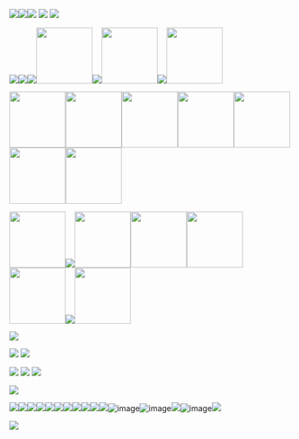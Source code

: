 ![](https://64.media.tumblr.com/a59be191cf0b5b3aca6e399cc732fc67/a90b3577a3e0f9a6-82/s75x75_c1/94ae1e7c83147ffcbdc3030e8385dc7a1b8e338a.gifv)<img src="https://i.ibb.co/n89kPmQ/1448414y3purlpoq8-2.png"/>![](https://64.media.tumblr.com/6903702d8cdb015369d3090b2f4478d8/721bd8f968d232a6-e7/s250x400/8e6f9303355e5d4be08d37b8ce97c500f28736db.gifv)  ![](https://64.media.tumblr.com/5ab9c24c40477a0f2f7d299b75c5bcc2/5236571abd779e3a-26/s250x400/f9bcb98b6ba1b1ad6ac68d81d300939be7a2ae19.gifv) ![](https://64.media.tumblr.com/a9306c9d26c0eae3b3be3f8012947354/tumblr_py2xsrrqF51xlx2ufo1_250.gifv)

![](https://64.media.tumblr.com/34530cdec32ed589c37218de6380eab8/2ab9cf95500e4db9-58/s100x200/e262ef696a714b6215eb7581c8fdca82c6b66e63.pnj)![](https://64.media.tumblr.com/06bf8585dccd7a074bf609f18f83ad5f/2ab9cf95500e4db9-82/s100x200/a88efb13691cee5d8167172759c983e1fdf4c783.pnj)![](https://64.media.tumblr.com/601f4b12f23385428bdd85612744f169/2ab9cf95500e4db9-62/s100x200/fc9eebd81331d9c065a74adf1e945f7586854605.pnj)<img src="https://i.ibb.co/qC3n6PB/Untitled-Project2-ezgif-4.png" width="100"/>![](https://64.media.tumblr.com/4104d3f9948477c66c34256cf8e4d3e7/ce369a681d94668b-f8/s100x200/be191cd64cf475fda64b5db336e51c2cde3f20f7.pnj)<img src="https://i.ibb.co/gFx2T57/Untitled-Project2-ezgif-5.png" width="100"/>![](https://64.media.tumblr.com/5f940fc85fd910e7974c19c776e17e24/2ab9cf95500e4db9-5b/s100x200/2a27e559a99f8c22d0cc1a66d4f22dbcab8f3b9b.pnj)<img src="https://i.ibb.co/JCb32jf/Untitled-Project2-ezgif-1.png" width="100"/>

<img src="https://i.ibb.co/TtKykgD/Untitled-Project2-ezgif-1.png" width="100"/><img src="https://i.ibb.co/pfphpRM/Untitled-Project2-ezgif.png" width="100"/><img src="https://i.ibb.co/stYW7x6/Untitled-Project2-ezgif-2.png" width="100"/><img src="https://i.ibb.co/g9PYH9d/Untitled-Project2-ezgif-1.png" width="100"/><img src="https://i.ibb.co/LRywQJZ/Untitled-Project2-ezgif-2.png" width="100"/><img src="https://i.ibb.co/z4tFytw/Untitled-Project2-ezgif-3.png" width="100"/><img src="https://i.ibb.co/N3NWg9P/Untitled-Project2-ezgif-2.png" width="100"/>

<img src="https://i.ibb.co/mD56dBf/Untitled-Project2-ezgif-1.png" width="100"/>![](https://64.media.tumblr.com/aeae60da8d82e6fce9f7200c4b19cbc5/2ab9cf95500e4db9-c5/s100x200/c18d178cf62047452afb2d69e3804999af771942.pnj)<img src="https://i.ibb.co/B4vHz86/Untitled-Project2-ezgif-3.png" width="100"/><img src="https://i.ibb.co/nMyWTGW/Untitled-Project2-ezgif-5.png" width="100"/><img src="https://i.ibb.co/VHc2ybT/Untitled-Project2-ezgif-6.png" width="100"/><img src="https://i.ibb.co/6F4rXy2/Untitled-Project2-ezgif-4.png" width="100"/>![](https://64.media.tumblr.com/949e0b0e600537615ff7925eb6cdbabf/af87d41c3d5756f2-bc/s100x200/01bdffffc5d3b98fc83a337744f1565742619d03.pnj)<img src="https://i.ibb.co/WcpGVbj/Untitled-Project2-ezgif.png" width="100"/>










![](https://blinkies.cafe/b/display/0269-sickashell.gif)

 ![](https://64.media.tumblr.com/e02ba6eb8d2cd35691172129de5ed895/1a375e04625d595d-d2/s500x750/cbef04562ce805e42f6cf6a3fe954205c360aa27.gifv) ![](https://64.media.tumblr.com/92c60ce673082df6c93f73f8d2d2000c/76d73ccfd68cb246-14/s500x750/fb49315628ec0fcd140ef802ce595188ed633560.gifv)

 ![](https://64.media.tumblr.com/6dcf9615475a7daf24a8ed7ec2bc6a34/b8ef9f5448602a9e-06/s250x400/464c830f6c98084f05ab480abd7ef046b0e2be99.gifv) ![](https://64.media.tumblr.com/65886a5a832a72f1e785c68986ec386b/efc8156a101570f5-a5/s250x400/fd53bda08106ad84fd06b68d99715fab877bcec2.gifv) ![](https://64.media.tumblr.com/12e3ced7afa253102002fac2a2ce093f/a5f312680aee2872-7d/s250x400/3affcb403db215e5f140c7619ceac48bb9c489db.gifv) 

![](https://64.media.tumblr.com/5bf33227766bd5662a70b7d6fc9a1274/197f12fa82e27886-0b/s640x960/2efcf4b071e8c159055310f21ac0462ecf6cdcde.gifv)

![](https://64.media.tumblr.com/d02755874eeecef5e40579cfbbfcc22f/af87d41c3d5756f2-0e/s100x200/eefb447a2b8f46c586654e2986ce304041820b97.pnj)![](https://64.media.tumblr.com/b7fde67de13b02dc798c57c575832421/af87d41c3d5756f2-c6/s100x200/a5fc2ecb72323bc3a3d6e64a87ef9e457750c829.pnj)![](https://64.media.tumblr.com/dacccb6d6d0143ed6afef83d1f9ad6b8/2b522e2e85828396-5e/s100x200/c9e69b4abb6370f357843cc09a6eb8b2e380427b.pnj)![](https://64.media.tumblr.com/923f042ccff77644b3566ec64ffe781a/1aefeced37ef47a9-79/s100x200/d6b37bf18e1eae84d1dbcef23d86cb313472dc85.pnj)![](https://64.media.tumblr.com/509d66e20d06415b7a32a4bbfcb118be/b3fcb4ba95078757-53/s100x200/bf628a8f752524b88f99af4733a4061e302f4113.pnj)![](https://64.media.tumblr.com/42a46d57d69ed147fc89bb065f9517a6/758556272532b651-31/s100x200/8cff5b6598077719005b331ccc6ff823f28a62c8.pnj)![](https://64.media.tumblr.com/a42774948e27b2de3b4a0b5cd0618179/ef857000f1bf6bba-d5/s100x200/b4bec2b283599a60e060c5f7714a2a4123a5164a.pnj)![](https://64.media.tumblr.com/c2513ac550658235580533266110b86f/572ae553ea4eed12-73/s100x200/bcd9a88a1d5b77509902de4c0c982cc71d98a4da.pnj)![](https://64.media.tumblr.com/4ba1e9e044d7b9d15ca8802bd31b8d70/d75f79ba8da9c3a5-2b/s100x200/10bd358614f053fb9261cf5be42e39f4ec996ddf.pnj)![](https://64.media.tumblr.com/2aaeadf5661102d86f6e306a41d0a101/e7ae57203a60af19-6e/s100x200/6910112904fa49d2547a1afc5a9d1699b9f5fbd3.gifv)![](https://64.media.tumblr.com/21975f989896e052f90b0974f5195347/tumblr_pwt4flKfdD1xbgu08o2_100.pnj)![image](https://github.com/RottedOleander/RottedOleander/assets/83630131/e88c6476-2c6f-4017-8cee-9c3b4984f54c)![image](https://github.com/RottedOleander/RottedOleander/assets/83630131/cd20e956-ab22-48a1-afab-a4fd17cc3503)![](https://64.media.tumblr.com/4b06976edf16b7bfba8506d9862c065e/a41e69429e030e08-2d/s100x200/f6aade1df56ff93eda9f3d13c07d3e918077beb2.pnj)![image](https://github.com/RottedOleander/RottedOleander/assets/83630131/89d4f1fc-9b25-4212-baf5-28c44a8cbc6c)![](https://64.media.tumblr.com/9a5bea4484d3c1d15d35be8156e6e865/79d8b316934d24c3-d2/s100x200/cc374ac8b18b31dce4abbb878212a0be6075bd1b.pnj)




![](https://64.media.tumblr.com/f34e0f1d4e2febd8314493a79ad54a09/33c4852116f4cbf7-07/s1280x1920/4c2309df85c49c5af3cdf007d3e3b69f268b7ced.pnj)


